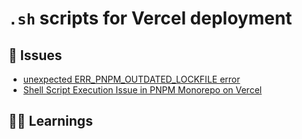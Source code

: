 # `.sh` scripts for Vercel deployment


## 🔴 Issues
- [unexpected ERR_PNPM_OUTDATED_LOCKFILE error](https://github.com/vercel/vercel/issues/8272)
- [Shell Script Execution Issue in PNPM Monorepo on Vercel](https://github.com/vercel/vercel/discussions/10797)

## 👨‍🏫 Learnings